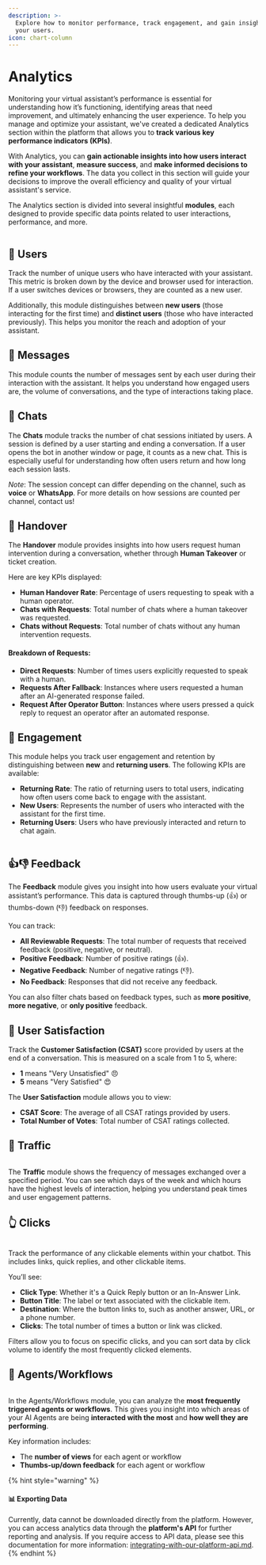 ```yaml
---
description: >-
  Explore how to monitor performance, track engagement, and gain insights on
  your users.
icon: chart-column
---
```


# Analytics

Monitoring your virtual assistant’s performance is essential for understanding how it’s functioning, identifying areas that need improvement, and ultimately enhancing the user experience. To help you manage and optimize your assistant, we've created a dedicated Analytics section within the platform that allows you to **track various key performance indicators (KPIs)**.

With Analytics, you can **gain actionable insights into how users interact with your assistant**, **measure success**, and **make informed decisions to refine your workflows**. The data you collect in this section will guide your decisions to improve the overall efficiency and quality of your virtual assistant's service.

The Analytics section is divided into several insightful **modules**, each designed to provide specific data points related to user interactions, performance, and more.

<figure><img src="../../.gitbook/assets/Screenshot 2025-04-03 alle 09.14.36.png" alt=""><figcaption></figcaption></figure>

## 👥 Users

Track the number of unique users who have interacted with your assistant. This metric is broken down by the device and browser used for interaction. If a user switches devices or browsers, they are counted as a new user.

Additionally, this module distinguishes between **new users** (those interacting for the first time) and **distinct users** (those who have interacted previously). This helps you monitor the reach and adoption of your assistant.

## 💬 Messages

This module counts the number of messages sent by each user during their interaction with the assistant. It helps you understand how engaged users are, the volume of conversations, and the type of interactions taking place.

## 💬 Chats

The **Chats** module tracks the number of chat sessions initiated by users. A session is defined by a user starting and ending a conversation. If a user opens the bot in another window or page, it counts as a new chat. This is especially useful for understanding how often users return and how long each session lasts.

_Note_: The session concept can differ depending on the channel, such as **voice** or **WhatsApp**. For more details on how sessions are counted per channel, contact us!

## 👥 Handover

The **Handover** module provides insights into how users request human intervention during a conversation, whether through **Human Takeover** or ticket creation.

Here are key KPIs displayed:

* **Human Handover Rate**: Percentage of users requesting to speak with a human operator.
* **Chats with Requests**: Total number of chats where a human takeover was requested.
* **Chats without Requests**: Total number of chats without any human intervention requests.

#### Breakdown of Requests:

* **Direct Requests**: Number of times users explicitly requested to speak with a human.
* **Requests After Fallback**: Instances where users requested a human after an AI-generated response failed.
* **Request After Operator Button**: Instances where users pressed a quick reply to request an operator after an automated response.

## 🔄 Engagement

This module helps you track user engagement and retention by distinguishing between **new** and **returning users**. The following KPIs are available:

* **Returning Rate**: The ratio of returning users to total users, indicating how often users come back to engage with the assistant.
* **New Users**: Represents the number of users who interacted with the assistant for the first time.
* **Returning Users**: Users who have previously interacted and return to chat again.

<figure><img src="../../.gitbook/assets/Screenshot 2025-04-03 alle 09.15.19.png" alt=""><figcaption></figcaption></figure>

## 👍👎 Feedback

The **Feedback** module gives you insight into how users evaluate your virtual assistant’s performance. This data is captured through thumbs-up (👍) or thumbs-down (👎) feedback on responses.

You can track:

* **All Reviewable Requests**: The total number of requests that received feedback (positive, negative, or neutral).
* **Positive Feedback**: Number of positive ratings (👍).
* **Negative Feedback**: Number of negative ratings (👎).
* **No Feedback**: Responses that did not receive any feedback.

You can also filter chats based on feedback types, such as **more positive**, **more negative**, or **only positive** feedback.

## 🫶 User Satisfaction

Track the **Customer Satisfaction (CSAT)** score provided by users at the end of a conversation. This is measured on a scale from 1 to 5, where:

* **1** means "Very Unsatisfied" 😠
* **5** means "Very Satisfied" 😍

The **User Satisfaction** module allows you to view:

* **CSAT Score**: The average of all CSAT ratings provided by users.
* **Total Number of Votes**: Total number of CSAT ratings collected.

## 🚦 Traffic

<figure><img src="../../.gitbook/assets/Screenshot 2025-04-03 alle 09.16.08.png" alt=""><figcaption></figcaption></figure>

The **Traffic** module shows the frequency of messages exchanged over a specified period. You can see which days of the week and which hours have the highest levels of interaction, helping you understand peak times and user engagement patterns.

## 👆 Clicks

<figure><img src="../../.gitbook/assets/Clicks1.png" alt=""><figcaption></figcaption></figure>

Track the performance of any clickable elements within your chatbot. This includes links, quick replies, and other clickable items.

You’ll see:

* **Click Type**: Whether it's a Quick Reply button or an In-Answer Link.
* **Button Title**: The label or text associated with the clickable item.
* **Destination**: Where the button links to, such as another answer, URL, or a phone number.
* **Clicks**: The total number of times a button or link was clicked.

Filters allow you to focus on specific clicks, and you can sort data by click volume to identify the most frequently clicked elements.

## 🤖 Agents/Workflows

<figure><img src="../../.gitbook/assets/Clicks4.png" alt=""><figcaption></figcaption></figure>

In the Agents/Workflows module, you can analyze the **most frequently triggered agents or workflows**. This gives you insight into which areas of your AI Agents are being **interacted with the most** and **how well they are performing**.

Key information includes:

* The **number of views** for each agent or workflow
* **Thumbs-up/down feedback** for each agent or workflow

{% hint style="warning" %}
#### 📊 Exporting Data

Currently, data cannot be downloaded directly from the platform. However, you can access analytics data through the **platform's API** for further reporting and analysis. If you require access to API data, please see this documentation for more information: [integrating-with-our-platform-api.md](../../integrating-with-our-platform-api.md "mention").&#x20;
{% endhint %}

